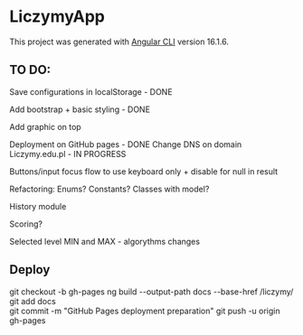 # LiczymyApp

This project was generated with [Angular CLI](https://github.com/angular/angular-cli) version 16.1.6.


## TO DO:

Save configurations in localStorage - DONE

Add bootstrap + basic styling - DONE

Add graphic on top

Deployment on GitHub pages - DONE
Change DNS on domain Liczymy.edu.pl - IN PROGRESS

Buttons/input focus flow to use keyboard only + disable for null in result

Refactoring: Enums? Constants? Classes with model? 

History module

Scoring?

Selected level MIN and MAX - algorythms changes


## Deploy
git checkout -b gh-pages
ng build --output-path docs --base-href /liczymy/
git add docs                                     
git commit -m "GitHub Pages deployment preparation"
git push -u origin gh-pages